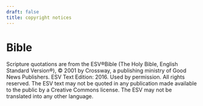 ```yaml
---
draft: false
title: copyright notices
---
```

# Bible
Scripture quotations are from the ESV®Bible (The Holy Bible, English Standard Version®), © 2001 by Crossway, a publishing ministry of Good News Publishers. ESV Text Edition: 2016. Used by permission. All rights reserved. The ESV text may not be quoted in any publication made available to the public by a Creative Commons license. The ESV may not be translated into any other language.